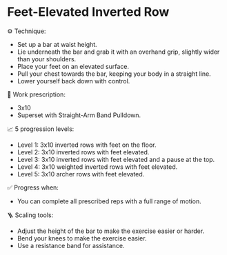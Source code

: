 # Feet-Elevated Inverted Row

⚙️ Technique:

- Set up a bar at waist height.
- Lie underneath the bar and grab it with an overhand grip, slightly wider than your shoulders.
- Place your feet on an elevated surface.
- Pull your chest towards the bar, keeping your body in a straight line.
- Lower yourself back down with control.

🎯 Work prescription:

- 3x10
- Superset with Straight-Arm Band Pulldown.

📈 5 progression levels:

- Level 1: 3x10 inverted rows with feet on the floor.
- Level 2: 3x10 inverted rows with feet elevated.
- Level 3: 3x10 inverted rows with feet elevated and a pause at the top.
- Level 4: 3x10 weighted inverted rows with feet elevated.
- Level 5: 3x10 archer rows with feet elevated.

✅ Progress when:

- You can complete all prescribed reps with a full range of motion.

🪜 Scaling tools:

- Adjust the height of the bar to make the exercise easier or harder.
- Bend your knees to make the exercise easier.
- Use a resistance band for assistance.
